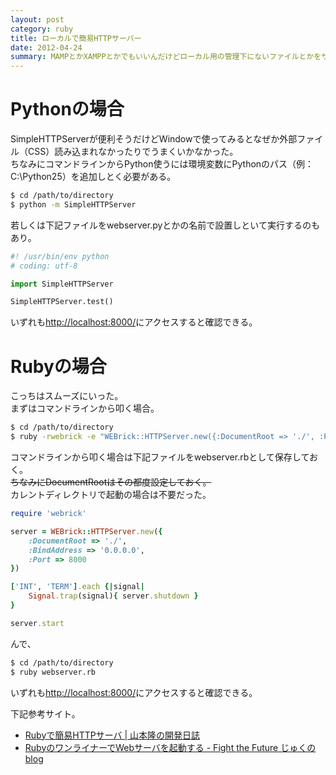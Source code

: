 ```yaml
---
layout: post
category: ruby
title: ローカルで簡易HTTPサーバー
date: 2012-04-24
summary: MAMPとかXAMPPとかでもいいんだけどローカル用の管理下にないファイルとかをサッと確認したい時に使うアレをメモ。
---
```


# Pythonの場合

SimpleHTTPServerが便利そうだけどWindowで使ってみるとなぜか外部ファイル（CSS）読み込まれなかったりでうまくいかなかった。  
ちなみにコマンドラインからPython使うには環境変数にPythonのパス（例：C:\Python25）を追加しとく必要がある。

```bash
$ cd /path/to/directory
$ python -m SimpleHTTPServer
```

若しくは下記ファイルをwebserver.pyとかの名前で設置しといて実行するのもあり。

```python
#! /usr/bin/env python
# coding: utf-8

import SimpleHTTPServer

SimpleHTTPServer.test()
```

いずれも[http://localhost:8000/](http://localhost:8000/ 'http://localhost:8000/')にアクセスすると確認できる。

# Rubyの場合

こっちはスムーズにいった。  
まずはコマンドラインから叩く場合。

```bash
$ cd /path/to/directory
$ ruby -rwebrick -e "WEBrick::HTTPServer.new({:DocumentRoot => './', :Port => 8000}).start"
```

コマンドラインから叩く場合は下記ファイルをwebserver.rbとして保存しておく。  
<del>ちなみにDocumentRootはその都度設定しておく。</del>  
カレントディレクトリで起動の場合は不要だった。

```ruby
require 'webrick'

server = WEBrick::HTTPServer.new({
	:DocumentRoot => './',
	:BindAddress => '0.0.0.0',
	:Port => 8000
})

['INT', 'TERM'].each {|signal|
	Signal.trap(signal){ server.shutdown }
}

server.start
```

んで、

```bash
$ cd /path/to/directory
$ ruby webserver.rb
```

いずれも[http://localhost:8000/](http://localhost:8000/ 'http://localhost:8000/')にアクセスすると確認できる。

下記参考サイト。

* [Rubyで簡易HTTPサーバ | 山本隆の開発日誌](http://www.gesource.jp/weblog/?p=72 'Rubyで簡易HTTPサーバ | 山本隆の開発日誌')
* [RubyのワンライナーでWebサーバを起動する - Fight the Future じゅくのblog](http://d.hatena.ne.jp/jyukutyo/20110530/1306844993 'RubyのワンライナーでWebサーバを起動する - Fight the Future じゅくのblog')
